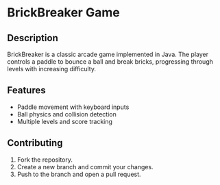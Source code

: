# BrickBreaker Game

## Description
BrickBreaker is a classic arcade game implemented in Java. The player controls a paddle to bounce a ball and break bricks, progressing through levels with increasing difficulty.

## Features
- Paddle movement with keyboard inputs
- Ball physics and collision detection
- Multiple levels and score tracking

## Contributing
1. Fork the repository.
2. Create a new branch and commit your changes.
3. Push to the branch and open a pull request.
